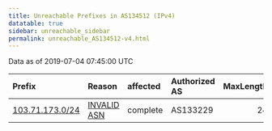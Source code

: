 ```yaml
---
title: Unreachable Prefixes in AS134512 (IPv4)
datatable: true
sidebar: unreachable_sidebar
permalink: unreachable_AS134512-v4.html
---
```


Data as of 2019-07-04 07:45:00 UTC


<div class="datatable-begin"></div>

| Prefix                                                   | Reason                                                                                                  | affected   | Authorized AS   |   MaxLength | Anchor                                       |   unreachable /24s |
|:---------------------------------------------------------|:--------------------------------------------------------------------------------------------------------|:-----------|:----------------|------------:|:---------------------------------------------|-------------------:|
| [103.71.173.0/24](https://stat.ripe.net/103.71.173.0/24) | [INVALID ASN](https://rpki-validator.ripe.net/announcement-preview?asn=AS134512&prefix=103.71.173.0/24) | complete   | AS133229        |          24 | [APNIC](unreachable_APNIC_RPKI_Root-v4.html) |                  1 |

<div class="datatable-end"></div>